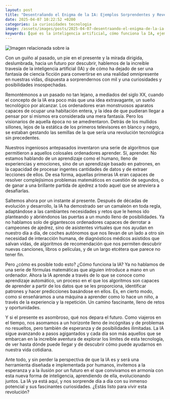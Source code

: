 ```yaml
---
layout: post
title: "Desentrañando el Enigma de la IA: Ejemplos Sorprendentes y Revelaciones Sobre el Funcionamiento de la Inteligencia Artificial"
date: 2025-04-07 10:22:52 +0200
categories: ia curiosidades tecnologia
image: /assets/images/posts/2025-04-07-desentraando-el-enigma-de-la-ia-ejemplos-sorprende.jpg
keywords: [qué es la inteligencia artificial, cómo funciona la IA, ejemplos de IA]
---
```


![Imagen relacionada sobre ia](/assets/images/posts/2025-04-07-desentraando-el-enigma-de-la-ia-ejemplos-sorprende.jpg)

Con un guiño al pasado, un pie en el presente y la mirada dirigida, deslumbrada, hacia un futuro por descubrir, hablemos de la increíble travesía de la inteligencia artificial (IA) y de cómo ha dejado de ser una fantasía de ciencia ficción para convertirse en una realidad omnipresente en nuestras vidas, dispuesta a sorprendernos con mil y una curiosidades y posibilidades insospechadas. 

Remontémonos a un pasado no tan lejano, a mediados del siglo XX, cuando el concepto de la IA era poco más que una idea extravagante, un sueño tecnológico por alcanzar. Los ordenadores eran monstruosos aparatos capaces de ocupar una habitación entera, y la idea de que pudieran llegar a pensar por sí mismos era considerada una mera fantasía. Pero los visionarios de aquella época no se amedrentaron. Detrás de los mullidos sillones, lejos de la estática de los primeros televisores en blanco y negro, se estaban gestando las semillas de la que sería una revolución tecnológica sin precedentes. 

Nuestros ingeniosos antepasados inventaron una serie de algoritmos que permitieron a aquellos colosales ordenadores aprender. Sí, aprender. No estamos hablando de un aprendizaje como el humano, lleno de experiencias y emociones, sino de un aprendizaje basado en patrones, en la capacidad de procesar ingentes cantidades de datos y de extraer lecciones de ellos. De esa forma, aquellas primeras IA eran capaces de resolver complejísimos problemas matemáticos en cuestión de segundos, o de ganar a una brillante partida de ajedrez a todo aquel que se atreviera a desafiarlas.

Saltemos ahora por un instante al presente. Después de décadas de evolución y desarrollo, la IA ha demostrado ser un camaleón en toda regla, adaptándose a las cambiantes necesidades y retos que le hemos ido planteando y abriéndonos las puertas a un mundo lleno de posibilidades. Ya no hablamos solo de gigantescos ordenadores capaces de derrotar a campeones de ajedrez, sino de asistentes virtuales que nos ayudan en nuestro día a día, de coches autónomos que nos llevan de un lado a otro sin necesidad de interacción humana, de diagnósticos médicos asistidos que salvan vidas, de algoritmos de recomendación que nos permiten descubrir nuevas canciones, libros o películas, y de un largo etcétera que parece no tener fin.

Pero ¿cómo es posible todo esto? ¿Cómo funciona la IA? Ya no hablamos de una serie de fórmulas matemáticas que alguien introduce a mano en un ordenador. Ahora la IA aprende a través de lo que se conoce como aprendizaje automático, un proceso en el que los algoritmos son capaces de aprender a partir de los datos que se les proporciona, identificar patrones y hacer predicciones basándose en ellos. Es, en cierto modo, como si enseñáramos a una máquina a aprender como lo hace un niño, a través de la experiencia y la repetición. Un camino fascinante, lleno de retos y oportunidades.

Y si el presente es asombroso, qué nos depara el futuro. Como viajeros en el tiempo, nos asomamos a un horizonte lleno de incógnitas y de problemas no resueltos, pero también de esperanza y de posibilidades ilimitadas. La IA sigue avanzando a pasos agigantados y cada día son más aquellos que se embarcan en la increíble aventura de explorar los límites de esta tecnología, de ver hasta dónde puede llegar y de descubrir cómo puede ayudarnos en nuestra vida cotidiana.

Ante todo, y sin perder la perspectiva de que la IA es y será una herramienta diseñada e implementada por humanos, invitemos a la esperanza y a la ilusión por un futuro en el que convivamos en armonía con esta nueva forma de inteligencia, aprendiendo de ella, evolucionando juntos. La IA ya está aquí, y nos sorprende día a día con su inmenso potencial y sus fascinantes curiosidades. ¿Estás listo para vivir esta revolución?